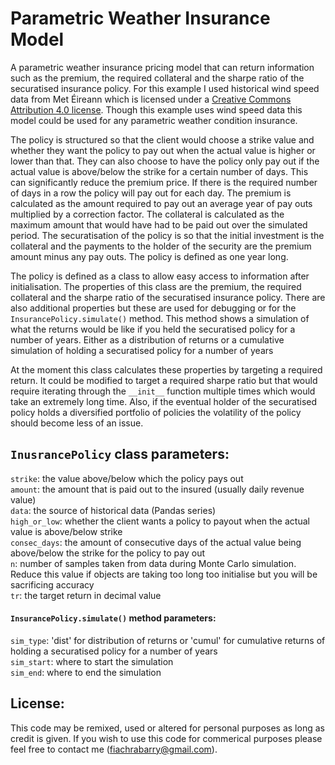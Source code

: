 # Parametric Weather Insurance Model
A parametric weather insurance pricing model that can return information such as the premium, the required collateral and the sharpe ratio of the securatised insurance policy. For this example I used historical wind speed data from Met Éireann which is licensed under a [Creative Commons Attribution 4.0 license](http://creativecommons.org/licenses/by/4.0/). Though this example uses wind speed data this model could be used for any parametric weather condition insurance.
  
The policy is structured so that the client would choose a strike value and whether they want the policy to pay out when the actual value is higher or lower than that. They can also choose to have the policy only pay out if the actual value is above/below the strike for a certain number of days. This can significantly reduce the premium price. If there is the required number of days in a row the policy will pay out for each day. The premium is calculated as the amount required to pay out an average year of pay outs multiplied by a correction factor. The collateral is calculated as the maximum amount that would have had to be paid out over the simulated period. The securatisation of the policy is so that the initial investment is the collateral and the payments to the holder of the security are the premium amount minus any pay outs. The policy is defined as one year long.
  
The policy is defined as a class to allow easy access to information after initialisation. The properties of this class are the premium, the required collateral and the sharpe ratio of the securatised insurance policy. There are also additional properties but these are used for debugging or for the `InsurancePolicy.simulate()` method. This method shows a simulation of what the returns would be like if you held the securatised policy for a number of years. Either as a distribution of returns or a cumulative simulation of holding a securatised policy for a number of years  
  
At the moment this class calculates these properties by targeting a required return. It could be modified to target a required sharpe ratio but that would require iterating through the `__init__` function multiple times which would take an extremely long time. Also, if the eventual holder of the securatised policy holds a diversified portfolio of policies the volatility of the policy should become less of an issue.    
  
## `InusrancePolicy` class parameters:
`strike`: the value above/below which the policy pays out  
`amount`: the amount that is paid out to the insured (usually daily revenue value)  
`data`: the source of historical data (Pandas series)  
`high_or_low`: whether the client wants a policy to payout when the actual value is above/below strike  
`consec_days`: the amount of consecutive days of the actual value being above/below the strike for the policy to pay out  
`n`: number of samples taken from data during Monte Carlo simulation. Reduce this value if objects are taking too long too initialise but you will be sacrificing accuracy  
`tr`: the target return in decimal value  
  
#### `InsurancePolicy.simulate()` method parameters:  
`sim_type`: 'dist' for distribution of returns or 'cumul' for cumulative returns of holding a securatised policy for a number of years  
`sim_start`: where to start the simulation  
`sim_end`: where to end the simulation  
  
## License:  
This code may be remixed, used or altered for personal purposes as long as credit is given. If you wish to use this code for commerical purposes please feel free to contact me (fiachrabarry@gmail.com).
